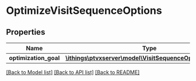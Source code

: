 # OptimizeVisitSequenceOptions

## Properties
Name | Type | Description | Notes
------------ | ------------- | ------------- | -------------
**optimization_goal** | [**\ithings\ptvxserver\model\VisitSequenceOptimizationGoal**](VisitSequenceOptimizationGoal.md) |  | [optional] 

[[Back to Model list]](../../README.md#documentation-for-models) [[Back to API list]](../../README.md#documentation-for-api-endpoints) [[Back to README]](../../README.md)

